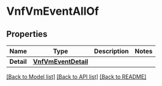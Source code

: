 # VnfVmEventAllOf

## Properties

Name | Type | Description | Notes
------------ | ------------- | ------------- | -------------
**Detail** | [**VnfVmEventDetail**](vnf_vm_event_detail.md) |  | 

[[Back to Model list]](../README.md#documentation-for-models) [[Back to API list]](../README.md#documentation-for-api-endpoints) [[Back to README]](../README.md)


